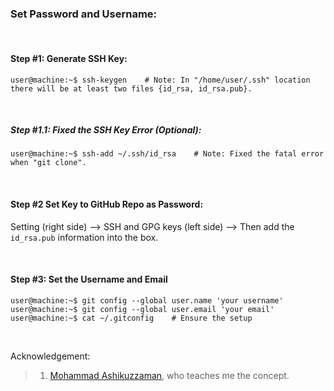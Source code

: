 ### Set Password and Username:

&nbsp;

#### Step #1: Generate SSH Key:
```console
user@machine:~$ ssh-keygen    # Note: In "/home/user/.ssh" location there will be at least two files {id_rsa, id_rsa.pub}.
```

&nbsp;


##### Step #1.1: Fixed the SSH Key Error (Optional):
```console
user@machine:~$ ssh-add ~/.ssh/id_rsa    # Note: Fixed the fatal error when "git clone".
```

&nbsp;

#### Step #2 Set Key to GitHub Repo as Password:
Setting (right side) --> SSH and GPG keys (left side) --> Then add the `id_rsa.pub` information into the box.

&nbsp;


#### Step #3: Set the Username and Email
```console
user@machine:~$ git config --global user.name 'your username'
user@machine:~$ git config --global user.email 'your email'
user@machine:~$ cat ~/.gitconfig    # Ensure the setup
```

&nbsp;
&nbsp;

Acknowledgement:
>1. [Mohammad Ashikuzzaman](https://github.com/ashikuzzaman-ar/), who teaches me the concept.
